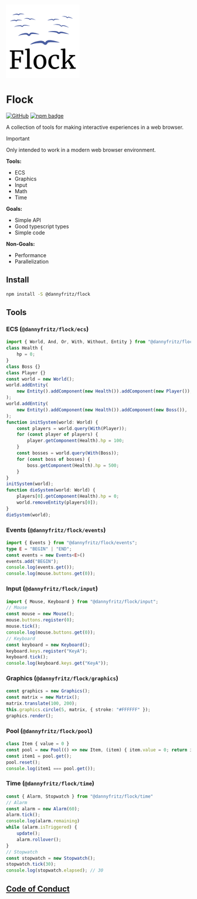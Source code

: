![logo](logo.png)

# Flock

[![GitHub](https://img.shields.io/github/license/dannyfritz/flock-ecs?style=for-the-badge)](https://github.com/dannyfritz/flock-ecs/blob/master/LICENSE)
[![npm badge](https://img.shields.io/npm/v/flock-ecs?style=for-the-badge)](https://www.npmjs.com/package/flock-ecs)

A collection of tools for making interactive experiences in a web browser.

> [!IMPORTANT]  
> Only intended to work in a modern web browser environment.

**Tools:**

- ECS
- Graphics
- Input
- Math
- Time

**Goals:**

- Simple API
- Good typescript types
- Simple code

**Non-Goals:**

- Performance
- Parallelization

## Install

```sh
npm install -S @dannyfritz/flock
```

## Tools

### ECS (`@dannyfritz/flock/ecs`)

```ts
import { World, And, Or, With, Without, Entity } from "@dannyfritz/flock/ecs";
class Health {
	hp = 0;
}
class Boss {}
class Player {}
const world = new World();
world.addEntity(
	new Entity().addComponent(new Health()).addComponent(new Player()),
);
world.addEntity(
	new Entity().addComponent(new Health()).addComponent(new Boss()),
);
function initSystem(world: World) {
	const players = world.query(With(Player));
	for (const player of players) {
		player.getComponent(Health).hp = 100;
	}
	const bosses = world.query(With(Boss));
	for (const boss of bosses) {
		boss.getComponent(Health).hp = 500;
	}
}
initSystem(world);
function dieSystem(world: World) {
	players[0].getComponent(Health).hp = 0;
	world.removeEntity(players[0]);
}
dieSystem(world);
```

### Events (`@dannyfritz/flock/events`)

```typescript
import { Events } from "@dannyfritz/flock/events";
type E = "BEGIN" | "END";
const events = new Events<E>()
events.add("BEGIN");
console.log(events.get());
console.log(mouse.buttons.get(0));
```

### Input (`@dannyfritz/flock/input`)

```typescript
import { Mouse, Keyboard } from "@dannyfritz/flock/input";
// Mouse
const mouse = new Mouse();
mouse.buttons.register(0);
mouse.tick();
console.log(mouse.buttons.get(0));
// Keyboard
const keyboard = new Keyboard();
keyboard.keys.register("KeyA");
keyboard.tick();
console.log(keyboard.keys.get("KeyA"));
```

### Graphics (`@dannyfritz/flock/graphics`)

```typescript
const graphics = new Graphics();
const matrix = new Matrix();
matrix.translate(100, 200);
this.graphics.circle(5, matrix, { stroke: "#FFFFFF" });
graphics.render();
```

### Pool (`@dannyfritz/flock/pool`)

```typescript
class Item { value = 0 }
const pool = new Pool(() => new Item, (item) { item.value = 0; return item; });
const item1 = pool.get();
pool.reset();
console.log(item1 === pool.get());
```

### Time (`@dannyfritz/flock/time`)

```typescript
const { Alarm, Stopwatch } from "@dannyfritz/flock/time"
// Alarm
const alarm = new Alarm(60);
alarm.tick();
console.log(alarm.remaining)
while (alarm.isTriggered) {
	update();
	alarm.rollover();
}
// Stopwatch
const stopwatch = new Stopwatch();
stopwatch.tick(30);
console.log(stopwatch.elapsed); // 30
```

## [Code of Conduct](./CODE_OF_CONDUCT.md)
